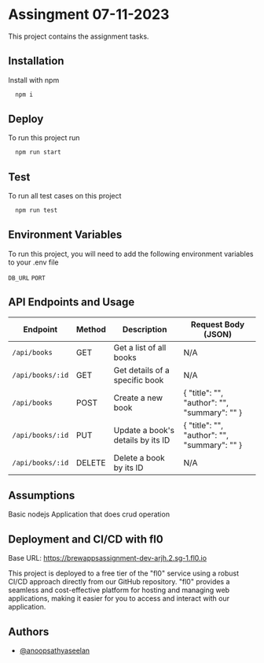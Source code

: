 # Assingment 07-11-2023

This project contains the assignment tasks.

## Installation

Install with npm

```bash
  npm i
```

## Deploy

To run this project run

```bash
  npm run start
```

## Test

To run all test cases on this project 

```bash
  npm run test
```


## Environment Variables

To run this project, you will need to add the following environment variables to your .env file

`DB_URL`
`PORT`

## API Endpoints and Usage

| Endpoint            | Method | Description                       | Request Body (JSON)     |
|---------------------|--------|-----------------------------------|-------------------------|
| `/api/books`        | GET    | Get a list of all books           | N/A                     |
| `/api/books/:id`    | GET    | Get details of a specific book    | N/A                     |
| `/api/books`        | POST   | Create a new book                 | { "title": "", "author": "", "summary": "" } |
| `/api/books/:id`    | PUT    | Update a book's details by its ID | { "title": "", "author": "", "summary": "" } |
| `/api/books/:id`    | DELETE | Delete a book by its ID           | N/A                     |

## Assumptions
Basic nodejs Application that does crud operation


## Deployment and CI/CD with fl0

Base URL: https://brewappsassignment-dev-arjh.2.sg-1.fl0.io

This project is deployed to a free tier of the "fl0" service using a robust CI/CD approach directly from our GitHub repository. "fl0" provides a seamless and cost-effective platform for hosting and managing web applications, making it easier for you to access and interact with our application.


## Authors

- [@anoopsathyaseelan](https://github.com/AnoopSathyaseelan)
